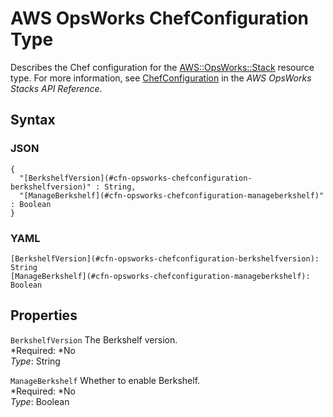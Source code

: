 # AWS OpsWorks ChefConfiguration Type<a name="aws-properties-opsworks-stack-chefconfiguration"></a>

Describes the Chef configuration for the [AWS::OpsWorks::Stack](aws-resource-opsworks-stack.md) resource type\. For more information, see [ChefConfiguration](http://docs.aws.amazon.com/opsworks/latest/APIReference/API_ChefConfiguration.html) in the *AWS OpsWorks Stacks API Reference*\.

## Syntax<a name="w3ab2c21c14e1381b5"></a>

### JSON<a name="aws-properties-opsworks-stack-chefconfiguration-syntax.json"></a>

```
{
  "[BerkshelfVersion](#cfn-opsworks-chefconfiguration-berkshelfversion)" : String,
  "[ManageBerkshelf](#cfn-opsworks-chefconfiguration-manageberkshelf)" : Boolean
}
```

### YAML<a name="aws-properties-opsworks-stack-chefconfiguration-syntax.yaml"></a>

```
[BerkshelfVersion](#cfn-opsworks-chefconfiguration-berkshelfversion): String
[ManageBerkshelf](#cfn-opsworks-chefconfiguration-manageberkshelf): Boolean
```

## Properties<a name="w3ab2c21c14e1381b7"></a>

`BerkshelfVersion`  <a name="cfn-opsworks-chefconfiguration-berkshelfversion"></a>
The Berkshelf version\.  
*Required: *No  
*Type*: String

`ManageBerkshelf`  <a name="cfn-opsworks-chefconfiguration-manageberkshelf"></a>
Whether to enable Berkshelf\.  
*Required: *No  
*Type*: Boolean